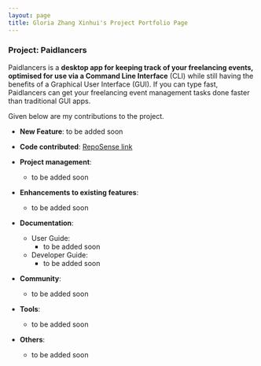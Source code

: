 ```yaml
---
layout: page
title: Gloria Zhang Xinhui's Project Portfolio Page
---
```


### Project: Paidlancers

Paidlancers is a **desktop app for keeping track of your freelancing events, optimised for use via a Command Line Interface** (CLI) while still having the benefits of a Graphical User Interface (GUI). If you can type fast, Paidlancers can get your freelancing event management tasks done faster than traditional GUI apps.

Given below are my contributions to the project.

* **New Feature**: to be added soon

* **Code contributed**: [RepoSense link](https://nus-cs2103-ay2223s2.github.io/tp-dashboard/?search=glozxi&breakdown=true&sort=groupTitle&sortWithin=title&since=2023-02-17&timeframe=commit&mergegroup=&groupSelect=groupByRepos&checkedFileTypes=docs~functional-code~test-code~other)

* **Project management**:
  * to be added soon

* **Enhancements to existing features**:
  * to be added soon

* **Documentation**:
  * User Guide:
    * to be added soon
  * Developer Guide:
    * to be added soon

* **Community**:
  * to be added soon

* **Tools**:
  * to be added soon

* **Others**:
  * to be added soon
